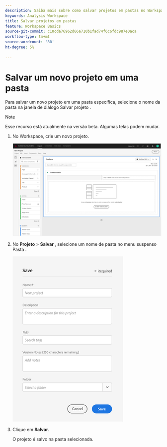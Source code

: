 ```yaml
---
description: Saiba mais sobre como salvar projetos em pastas no Workspace
keywords: Analysis Workspace
title: Salvar projetos em pastas
feature: Workspace Basics
source-git-commit: c10cda76962d66a710b1fad74f6c6fdc987e0aca
workflow-type: tm+mt
source-wordcount: '80'
ht-degree: 5%

---
```



# Salvar um novo projeto em uma pasta

Para salvar um novo projeto em uma pasta específica, selecione o nome da pasta na janela de diálogo Salvar projeto .

>[!NOTE]
>
>Esse recurso está atualmente na versão beta. Algumas telas podem mudar.

1. No Workspace, crie um novo projeto.

   ![](/help/analyze/analysis-workspace/build-workspace-project/assets/save-to-folder1.png)

1. No **Projeto** > **Salvar** , selecione um nome de pasta no menu suspenso Pasta .

   ![](/help/analyze/analysis-workspace/build-workspace-project/assets/save-to-folder2.png)

1. Clique em **Salvar**.

   O projeto é salvo na pasta selecionada.
